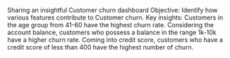 Sharing an insightful Customer churn dashboard
Objective: Identify how various features contribute to Customer churn.
Key insights: Customers in the age group from 41-60 have the highest churn rate.
Considering the account balance, customers who possess a balance in the range 1k-10k have a higher churn rate.
Coming into credit score, customers who have a credit score of less than 400 have the highest number of churn.
